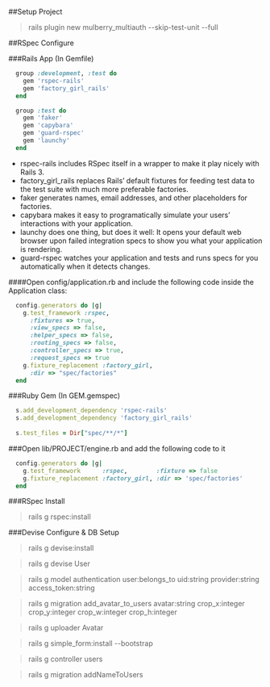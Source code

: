 ##Setup Project

> rails plugin new mulberry_multiauth --skip-test-unit --full

##RSpec Configure

###Rails App (In Gemfile)
~~~ruby
  group :development, :test do 
    gem 'rspec-rails' 
    gem 'factory_girl_rails' 
  end 

  group :test do 
    gem 'faker' 
    gem 'capybara' 
    gem 'guard-rspec' 
    gem 'launchy' 
  end
~~~

* rspec-rails includes RSpec itself in a wrapper to make it play nicely with Rails 3.
* factory_girl_rails replaces Rails’ default fixtures for feeding test data to the test suite with much more preferable factories.
* faker generates names, email addresses, and other placeholders for factories.
* capybara makes it easy to programatically simulate your users’ interactions with your application.
* launchy does one thing, but does it well: It opens your default web browser upon failed integration specs to show you what your application is rendering.
* guard-rspec watches your application and tests and runs specs for you automatically when it detects changes.


####Open config/application.rb and include the following code inside the Application class:

~~~ruby
  config.generators do |g| 
    g.test_framework :rspec, 
      :fixtures => true, 
      :view_specs => false, 
      :helper_specs => false, 
      :routing_specs => false, 
      :controller_specs => true, 
      :request_specs => true 
    g.fixture_replacement :factory_girl, 
      :dir => "spec/factories" 
  end
~~~

###Ruby Gem (In GEM.gemspec)
~~~ruby
  s.add_development_dependency 'rspec-rails'
  s.add_development_dependency 'factory_girl_rails'
  
  s.test_files = Dir["spec/**/*"]
~~~

###Open lib/PROJECT/engine.rb and add the following code to it
~~~ruby
  config.generators do |g|
    g.test_framework      :rspec,        :fixture => false
    g.fixture_replacement :factory_girl, :dir => 'spec/factories'
  end
~~~



###RSpec Install
> rails g rspec:install

###Devise Configure & DB Setup

> rails g devise:install  
  
> rails g devise User 
   
> rails g model authentication user:belongs_to uid:string provider:string access_token:string

> rails g migration add_avatar_to_users avatar:string crop_x:integer crop_y:integer crop_w:integer crop_h:integer

> rails g uploader Avatar

> rails g simple_form:install --bootstrap

> rails g controller users

> rails g migration addNameToUsers


